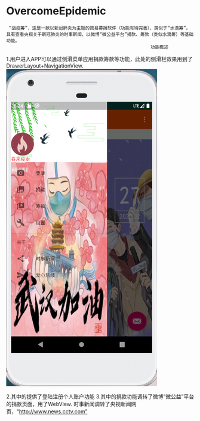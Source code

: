 # OvercomeEpidemic
     “战疫筹”，这是一款以新冠肺炎为主题的简易募捐软件（功能有待完善），类似于“水滴筹”。具有查看央视关于新冠肺炎的时事新闻、以微博“微公益平台”捐款、筹款（类似水滴筹）等基础功能。
                                                          功能概述     
1.用户进入APP可以通过侧滑菜单应用捐款筹款等功能，此处的侧滑栏效果用到了DrawerLayout+NavigationView.
![图片](侧滑栏截图.png)

2.其中的提供了登陆注册个人账户功能
3.其中的捐款功能调转了微博“微公益”平台的捐款页面，用了WebView. 时事新闻调转了央视新闻网页，“http://www.news.cctv.com”
